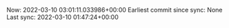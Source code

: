 Now: 2022-03-10 03:01:11.033986+00:00 Earliest commit since sync: None Last sync: 2022-03-10 01:47:24+00:00
